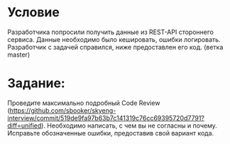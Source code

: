 # Условие

Разработчика попросили получить данные из REST-API стороннего сервиса.
Данные необходимо было кешировать, ошибки логировать.
Разработчик с задачей справился, ниже предоставлен его код. (ветка master)

# Задание:

Проведите максимально подробный Code Review (https://github.com/sbooker/skyeng-interview/commit/519de9fa97b63b7c141319c76cc69395720d7791?diff=unified). Необходимо написать,
с чем вы не согласны и почему.
Исправьте обозначенные ошибки, предоставив свой вариант кода.
